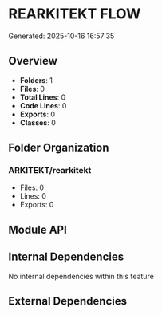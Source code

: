 # REARKITEKT FLOW
Generated: 2025-10-16 16:57:35

## Overview
- **Folders**: 1
- **Files**: 0
- **Total Lines**: 0
- **Code Lines**: 0
- **Exports**: 0
- **Classes**: 0

## Folder Organization

### ARKITEKT/rearkitekt
- Files: 0
- Lines: 0
- Exports: 0

## Module API

## Internal Dependencies

No internal dependencies within this feature

## External Dependencies
